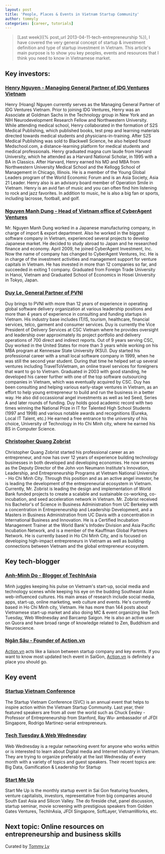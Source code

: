 ```yaml
---
layout: post
title: 'People, Places & Events in Vietnam Startup Community'
author: tommyly
categories: [career, tutorials]
---
```


> [Last week]({% post_url 2013-04-11-tech-entrepreneurship %}), I have covered the very general
concept of startup & investment definition and type of startup investment in Vietnam.  This
article's main purpose is to show you key peoples, events and resources that I think you need to
know in Vietnamese market.

## Key investors:

### [Henry Nguyen - Managing General Partner of IDG Ventures Vietnam](http://idgvv.com.vn/en/team/henry-nguyen)

Henry (Hoang) Nguyen currently serves as the Managing General Partner of IDG Ventures Vietnam.
Prior to joining IDG Ventures, Henry was an Associate at Goldman Sachs in the Technology group in
New York and an NIH Neurodevelopment Research Fellow and Northwestern University. While attending
medical school, Henry collaborated in the formation of S2S Medical Publishing, which published
books, test prep and learning materials directed towards medical students and
physicians-in-training.  After S2S Medical Publishing was sold to Blackwell Science, he also helped
found Medschool.com, a distance-learning platform for medical students and medical professionals.
Henry graduated magna cum laude from Harvard University, which he attended as a Harvard National
Scholar, in 1995 with a BA in Classics. After Harvard, Henry earned his MD and MBA from
Northwestern University Medical School and the Kellogg School of Management in Chicago, Illinois.
He is a member of the Young Global Leaders program of the World Economic Forum and is an Asia
Society, Asia 21 Leader. Henry also is an advisory board member of Operation Smile in Vietnam.
Henry is an avid fan of music and you can often find him listening to rock and jazz favorites. In
addition to music, he is also a big fan or sports, including lacrosse, football, and golf.

### [Nguyen Manh Dung - Head of Vietnam office of CyberAgent Ventures](http://www.cyberagentventures.com/en/memberinfo-en/link-nguyen-manh-dung/)

Mr. Nguyen Manh Dung worked in a Japanese manufacturing company, in charge of import & export
department. Also he worked in the biggest software company in Vietnam, experienced several projects
to develop Japanese market. He decided to study abroad to Japan and he researched finance and
economy. April 2009, he joined CyberAgent Investment, Inc.  Now the name of company has changed to
CyberAgent Ventures, Inc. He is in charge of the investment activities and management support for
venture capitals in Vietnam. He has invested in more than 12 companies so far, and succeeded in
exiting 1 company. Graduated from Foreign Trade University in Hanoi, Vietnam and Graduated School
of Economics in Hosei University in Tokyo, Japan.

### [Duy Le, General Partner of PVNI](http://pvni.vn/en/about.html?view=company&layout=about&q=60)

Duy brings to PVNI with more than 12 years of experience in operating global software delivery
organization at various leadership positions and more than 4 years of experience in consulting and
funding startups in Vietnam. His industry base includes IT/IS, tourism, healthcare, financial
services, telco, garment and consumer services. Duy is currently the Vice President of Delivery
Services at CSC Vietnam where he provides oversight and leadership over approximately its project
portfolio and delivery operations of 700 direct and indirect reports.  Out of 9 years serving CSC,
Duy worked in the United States for more than 3 years while working on his MBA program at Kennesaw
State University (KSU). Duy started his professional career with a small local software company in
1999, when he was still the second year student.  During that time he helped set up several
ventures including TravelToVietnam, an online travel services for foreigners that want to go to
Vietnam. Graduated in 2003 with good standing, he developed his career further with one of the top
software outsourcing companies in Vietnam, which was eventually acquired by CSC. Duy has been
consulting and helping various early-stage ventures in Vietnam, as an effort to help young
entrepreneur to build and run the business in a better way.  He also did occassional angel
investments as well as led Seed, Series A and later rounds of funding. Duy holds good academic
record with two times winning the National Prize in IT for Talented High School Students (1997 and
1998) and various notable awards and recognitions (Eureka, Local IT Talent, etc.) He earned a free
entrance to the university of his choice, University of Technology in Ho Chi Minh city, where he
earned his BS in Computer Science.

### [Christopher Quang Zobrist](http://about.me/christopherzobrist)

Christopher Quang Zobrist started his professional career as an entrepreneur, and now has over 12
years of experience building technology businesses in both developed and developing economies. He
now serves as the Deputy Director of the John von Neumann Institute's Innovation, Leadership, and
Entrepreneurship Programs at Vietnam National University - Ho Chi Minh City. Through this position
and as an active angel investor, he is leading the development of the entrepreneurial ecosystem in
Vietnam. Currently, Mr. Zobrist is leading the design and implementation of World Bank funded
projects to create a scalable and sustainable co-working, co-incubation, and seed acceleration
network in Vietnam. Mr. Zobrist received his Bachelor's of Science in Business Administration from
UC Berkeley with a concentration in Entrepreneurship and Leadership Development, and a Masters in
Business Administration from UC Davis with a concentration in International Business and
Innovation. He is a Certified Incubation Management Trainer at the World Bank's Infodev Division
and Asia Pacific Incubation Network, and is a member of the Kauffman Global Partners Network. He is
currently based in Ho Chi Minh City, and is focused on developing high-impact entrepreneurs in
Vietnam as well as building connections between Vietnam and the global entrepreneur ecosystem.

## Key tech-blogger

### [Anh-Minh Do - Blogger of TechInAsia](http://www.techinasia.com/author/anh-minh-do/)

Minh juggles keeping his pulse on Vietnam's start-up, social media and technology scenes while
keeping his eye on the budding Southeast Asian web-influenced cultures. His main areas of research
include social media, apps, start-up, online marketing, web culture and events. He's currently
based in Ho Chi Minh city, Vietnam. He has more than 144 posts about Vietnamese start-up market and
also doing MC & event organizing like Tech Tuesday, Web Wednesday and Barcamp Saigon. He is also an
active user on Quora and have broad range of knowledge related to Zen, Buddhism and Neuroscience.

### [Ngân Sâu - Founder of Action.vn](http://www.action.vn)

[Action.vn](http://www.action.vn/ "Action.vn") acts like a liaison between startup company and key
events. If you want to know most updated tech event in SaiGon, [Action.vn](http://www.action.vn/
"Action.vn") is definitely a place you should go.

## Key event

### [Startup Vietnam Conference](http://startup.vn/startup/index.php)

The Startup Vietnam Conference (SVC) is an annual event that helps to inspire action within the
Vietnam Startup Community. Last year, their featured speakers are from all over the world such as
Chuck Eesley - Professor of Entrepreneurship from Stanford, Ray Wu- ambassador of JFDI Singapore,
Rodrigo Martinez-serial entrepreneurs.

### [Tech Tuesday & Web Wednesday](https://www.facebook.com/WebWednesdayVietnam/info)

Web Wednesday is a regular networking event for anyone who works within or is interested to learn
about Digital media and Internet industry in Vietnam. They are trying to organize preferably at the
last Wednesday of every month with a variety of topics and guest speakers. Their recent topics are:
Big Data, Gamification & Leadership for Startup

### [Start Me Up](https://www.facebook.com/startmeup.vn)

Start Me Up is the monthly startup event in Sai Gon featuring founders, venture capitalists,
investors, representative from big companies around South East Asia and Silicon Valley. The do
fireside chat, panel discussion, startup seminar, movie screening with prestigious speakers from
Golden Gates Ventures, TechInAsia, JFDI Singapore, SoftLayer, VietnamWorks, etc.

## Next topic: Online resources on entrepreneurship and business skills

Curated by [Tommy Ly](http://www.tommy.ly "Tommy Ly")
